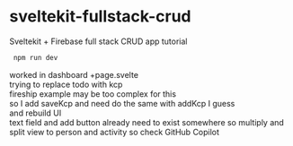 # sveltekit-fullstack-crud
 Sveltekit + Firebase full stack CRUD app tutorial
```bash 
 npm run dev
 ```
worked in dashboard +page.svelte  
trying to replace todo with kcp  
fireship example may be too complex for this  
so I add saveKcp and need do the same with addKcp I guess  
and rebuild UI  
text field and add button already need to exist somewhere so multiply
and split view to person and activity
so check GitHub Copilot

